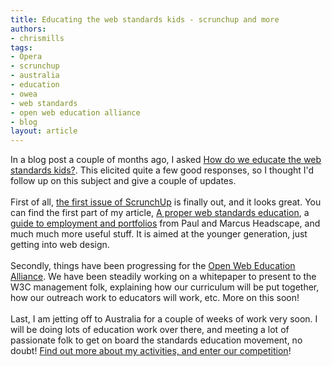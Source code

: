 ```yaml
---
title: Educating the web standards kids - scrunchup and more
authors:
- chrismills
tags:
- Opera
- scrunchup
- australia
- education
- owea
- web standards
- open web education alliance
- blog
layout: article
---
```

In a blog post a couple of months ago, I asked <a href="http://my.opera.com/ODIN/blog/2009/08/19/how-do-we-educate-the-web-standards-kids" target="_blank">How do we educate the web standards kids?</a>. This elicited quite a few good responses, so I thought I&#39;d follow up on this subject and give a couple of updates.<br/><br/>First of all, <a href="http://scrunchup.com/issue-1/" target="_blank">the first issue of ScrunchUp</a> is finally out, and it looks great. You can find the first part of my article, <a href="http://scrunchup.com/issue-1/a-proper-web-standards-education/" target="_blank">A proper web standards education</a>, a <a href="http://scrunchup.com/issue-1/employment-and-portfolios/" target="_blank">guide to employment and portfolios</a> from Paul and Marcus Headscape, and much much more useful stuff. It is aimed at the younger generation, just getting into web design.<br/><br/>Secondly, things have been progressing for the <a href="http://www.w3.org/2005/Incubator/owea/" target="_blank">Open Web Education Alliance</a>. We have been steadily working on a whitepaper to present to the W3C management folk, explaining how our curriculum will be put together, how our outreach work to educators will work, etc. More on this soon!<br/><br/>Last, I am jetting off to Australia for a couple of weeks of work very soon. I will be doing lots of education work over there, and meeting a lot of passionate folk to get on board the standards education movement, no doubt! <a href="http://my.opera.com/ODIN/blog/2009/09/30/win-a-ticket-to-web-directions-south" target="_blank">Find out more about my activities, and enter our competition</a>!
